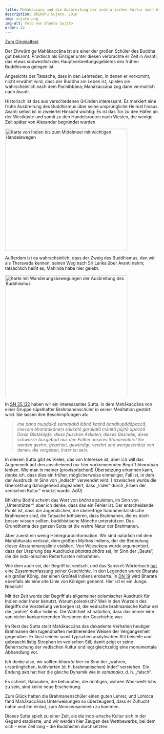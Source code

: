 ```yaml
---
title: Mahākaccāna und die Ausbreitung der indo-arischen Kultur nach Avanti
description: Bhikkhu Sujato, 2016
img: sujato.png
img-alt: Foto von Bhante Sujato
order: 12
---
```


[Zum Originaltext](https://discourse.suttacentral.net/t/on-mahakaccana-and-the-spread-of-aryan-culture-to-avanti/3008)

Der Ehrwürdige Mahākaccāna ist als einer der großen Schüler des Buddha gut bekannt. Praktisch als Einziger unter diesen verbrachte er Zeit in Avanti, das etwas südwestlich des Hauptverbreitungsgebietes des frühen Buddhismus gelegen ist.

Angesichts der Tatsache, dass in den Lehrreden, in denen er vorkommt, nicht erwähnt wird, dass der Buddha am Leben ist, spielen sie wahrscheinlich nach dem Parinibbāna; Mahākaccāna zog dann vermutlich nach Avanti.

Historisch ist das aus verschiedenen Gründen interessant. Es markiert eine frühe Ausbreitung des Buddhismus über seine ursprüngliche Heimat hinaus. Avanti selbst ist in zweierlei Hinsicht wichtig: Es ist das Tor zu den Häfen an der Westküste und somit zu den Handelsrouten nach Westen, die wenige Zeit später von Alexander begründet wurden.

<a title="Karte Indiens auf digitaloceanspaces" href="https://scdd.sfo2.cdn.digitaloceanspaces.com/uploads/original/2X/0/09f3d29c53d65cc53e8e9af8bd5ec66c7568c8e8.jpg"><img height="400" alt="Karte von Indien bis zum Mittelmeer mit wichtigen Handelswegen" src="https://scdd.sfo2.cdn.digitaloceanspaces.com/uploads/original/2X/0/09f3d29c53d65cc53e8e9af8bd5ec66c7568c8e8.jpg"></a>

Außerdem ist es wahrscheinlich, dass der Zweig des Buddhismus, den wir als Theravada kennen, seinen Weg nach Sri Lanka über Avanti nahm; tatsächlich heißt es, Mahinda habe hier gelebt.

<a title="Karte mit Wanderungsbewegungen auf diditaloceanspaces" href="https://scdd.sfo2.cdn.digitaloceanspaces.com/uploads/original/2X/a/a438ef891dadef14ddcbba8c8b9ad515a38a1bc1.png"><img height="400" alt="Karte mit Wanderungsbewegungen der Ausbreitung des Buddhismus" src="https://scdd.sfo2.cdn.digitaloceanspaces.com/uploads/original/2X/a/a438ef891dadef14ddcbba8c8b9ad515a38a1bc1.png"></a>

In [SN 35.132](#/sutta/sn35.132/de/sabbamitta) haben wir ein interessantes Sutta, in dem Mahākaccāna von einer Gruppe rüpelhafter Brahmanenschüler in seiner Meditation gestört wird. Sie lassen ihre Beschimpfungen ab:

>*ime pana muṇḍakā samaṇakā ibbhā kaṇhā bandhupādāpaccā, imesaṃ bharatakānaṃ sakkatā garukatā mānitā pūjitā apacitā*  
>*Diese Glatzköpfe, diese falschen Asketen, dieses Gesindel, diese schwarze Ausgeburt aus den Füßen unseres Stammvaters! Sie werden geehrt, geachtet, gewürdigt, verehrt und wertgeschätzt von denen, die vorgeben, Inder zu sein.*

In diesem Sutta gibt es Vieles, das von Interesse ist, aber ich will das Augenmerk auf den anscheinend nur hier vorkommenden Begriff *bharataka* lenken. Wie man in meiner (provisorischen!) Übersetzung erkennen kann, denke ich, dass dies ein früher,  möglicherweise einmaliger, Fall ist, in dem der Ausdruck im Sinn von „indisch“ verwendet wird. [Inzwischen wurde die Übersetzung dahingehend abgeändert, dass „Inder“ durch „Erben der vedischen Kultur“ ersetzt wurde. AdÜ]

Bhikkhu Bodhi scheint das Wort von *bhāra* abzuleiten, im Sinn von „Unterstützer“, aber ich denke, dass das ein Fehler ist. Der entscheidende Punkt ist, dass die Jugendlichen, die übereifrige fundamentalistische Brahmanen sind, die Tatsache kritisieren, dass Brahmanen, die es doch besser wissen sollten, buddhistische Mönche unterstützen. Das Grundthema des ganzen Sutta ist die wahre Natur der Brahmanen.

Aber zuerst ein wenig Hintergrundinformation. Wir sind natürlich mit dem Mahābharata vertraut, dem größten Mythos Indiens, der die Bedeutung dieser Abstammungslinie etabliert. Von Wijesekera wurde argumentiert, dass der Ursprung des Ausdrucks *bharata* *bhāra* sei, im Sinn der „Beute“, die die indo-arischen Reiterfürsten mitnahmen.

Wie dem auch sei, der Begriff ist vedisch, und das Sanskrit-Wörterbuch [hat eine Zusammenfassung seiner Geschichte](https://sanskritdictionary.com/bharata/2210/6). In den Legenden wurde Bharata ein großer König, der einen Großteil Indiens eroberte. In [DN 19](#/sutta/dn19/de/sabbamitta) wird Bharata ebenfalls als eine alte Linie von Königen genannt. Hier ist er ein Junge. Niedlich!

Mit der Zeit wurde der Begriff als allgemeiner polemischer Ausdruck für Indien oder Inder benutzt. Warum polemisch? Weil in den Wurzeln des Begriffs die Vorstellung verborgen ist, die vedische brahmanische Kultur sei die „wahre“ Kultur Indiens. Die Wahrheit ist natürlich, dass das immer eine von vielen konkurrierenden Versionen der Geschichte war.

Im Rest des Sutta stellt Mahākaccāna das dekadente Verhalten heutiger Brahmanen den tugendhaften meditierenden Weisen der Vergangenheit gegenüber. Er lässt seinen sonst typischen analytischen Stil beiseite und gebraucht listig Strophen im vedischen Stil; damit zeigt er seine Beherrschung der vedischen Kultur und legt gleichzeitig eine monumentale Abhandlung vor.

Ich denke also, wir sollten *bharata* hier im Sinn der „wahren, ursprünglichen, kultivierten (d. h. brahmanischen) Inder“ verstehen. Die Endung *aka* hat hier die gleiche Dynamik wie in *samaṇaka*, d. h. „falsch“.

Es scheint, Rabauken, die behaupten, die richtigen, wahren Was-weiß-Ichs zu sein, sind keine neue Erscheinung.

Zum Glück hatten die Brahmanenschüler einen guten Lehrer, und Lohicca fand Mahākaccānas Unterweisungen so überzeugend, dass er Zuflucht nahm und ihn einlud, zum Almosensammeln zu kommen.

Dieses Sutta spielt zu einer Zeit, als die indo-arische Kultur sich in der Gegend etablierte, und wir werden hier Zeugen des Wettbewerbs, bei dem sich – eine Zeit lang – die Buddhisten durchsetzten.
